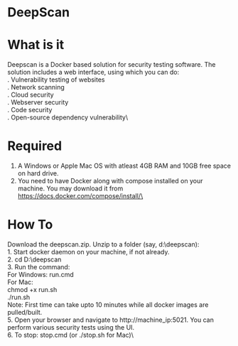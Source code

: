 
# DeepScan
# What is it
Deepscan is a Docker based solution for security testing software. The solution includes a web interface, using which you can do:\
     . Vulnerability testing of websites \
     . Network scanning\
     . Cloud security\
     . Webserver security\
     . Code security\
     . Open-source dependency vulnerability\

# Required
1. A Windows or Apple Mac OS with atleast 4GB RAM and 10GB free space on hard drive.
2. You need to have Docker along with compose installed on your machine. You may download it from https://docs.docker.com/compose/install/\
     
# How To
Download the deepscan.zip. Unzip to a folder (say, d:\deepscan):\
	1. Start docker daemon on your machine, if not already.\
	2. cd D:\deepscan\
	3. Run the command:\
		For Windows:  run.cmd \
		For Mac:\
			chmod +x run.sh\
			./run.sh				\
	Note: First time can take upto 10 minutes while all docker images are pulled/built.\
	5. Open your browser and navigate to http://machine_ip:5021. You can perform various security tests using the UI.\
	6. To stop: stop.cmd  (or ./stop.sh for Mac)\
 


     
